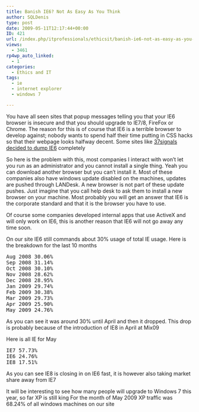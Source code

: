 ```yaml
---
title: Banish IE6? Not As Easy As You Think
author: SQLDenis
type: post
date: 2009-05-11T12:17:44+00:00
ID: 421
url: /index.php/itprofessionals/ethicsit/banish-ie6-not-as-easy-as-you-think/
views:
  - 3461
rp4wp_auto_linked:
  - 1
categories:
  - Ethics and IT
tags:
  - ie
  - internet explorer
  - windows 7

---
```

You have all seen sites that popup messages telling you that your IE6 browser is insecure and that you should upgrade to IE7/8, FireFox or Chrome. The reason for this is of course that IE6 is a terrible browser to develop against; nobody wants to spend half their time putting in CSS hacks so that their webpage looks halfway decent. Some sites like [37signals decided to dump IE6][1] completely 

So here is the problem with this, most companies I interact with won’t let you run as an administrator and you cannot install a single thing. Yeah you can download another browser but you can’t install it. Most of these companies also have windows update disabled on the machines, updates are pushed through LANDesk. A new browser is not part of these update pushes. Just imagine that you call help desk to ask them to install a new browser on your machine. Most probably you will get an answer that IE6 is the corporate standard and that it is the browser you have to use.

Of course some companies developed internal apps that use ActiveX and will only work on IE6, this is another reason that IE6 will not go away any time soon.

On our site IE6 still commands about 30% usage of total IE usage. Here is the breakdown for the last 10 months

<pre>Aug 2008 30.06%
Sep 2008 31.14%
Oct 2008 30.10%
Nov 2008 28.62%
Dec 2008 28.95%
Jan 2009 29.74%
Feb 2009 30.38%
Mar 2009 29.73%
Apr 2009 25.90%
May 2009 24.76%</pre>

As you can see it was around 30% until April and then it dropped. This drop is probably because of the introduction of IE8 in April at Mix09

Here is all IE for May

<pre>IE7 57.73%	
IE6 24.76%	
IE8 17.51%</pre>

As you can see IE8 is closing in on IE6 fast, it is however also taking market share away from IE7

It will be interesting to see how many people will upgrade to Windows 7 this year, so far XP is still king For the month of May 2009 XP traffic was 68.24% of all windows machines on our site

 [1]: http://37signals.blogs.com/products/2008/07/basecamp-phasin.html